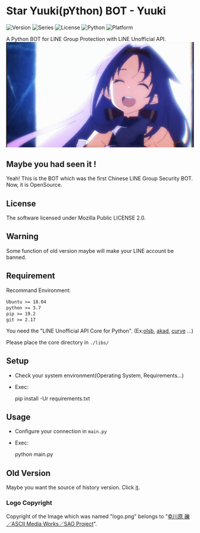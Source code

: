 Star Yuuki(pYthon) BOT - Yuuki
==================
![Version](https://img.shields.io/badge/v6.5.2-OpenSource-FF0033.svg) ![Series](https://img.shields.io/badge/syb-Series-7700FF.svg) ![License](https://img.shields.io/badge/license-MPL--2.0-FF6600.svg) ![Python](https://img.shields.io/badge/python-3.x-0066FF.svg) ![Platform](https://img.shields.io/badge/base_on-LINE-00DD00.svg)

A Python BOT for LINE Group Protection with LINE Unofficial API.
![ICON](logo.png)

## Maybe you had seen it !
Yeah! This is the BOT which was the first Chinese LINE Group Security BOT.
Now, it is OpenSource.

## License
The software licensed under Mozilla Public LICENSE 2.0.

## Warning
Some function of old version maybe will make your LINE account be banned.

## Requirement
Recommand Environment:

    Ubuntu >= 18.04
    python >= 3.7
    pip >= 19.2
    git >= 2.17

You need the "LINE Unofficial API Core for Python". (Ex:[olsb](https://github.com/star-inc/olsb_cores),  [akad](https://pypi.org/project/akad), [curve](https://pypi.org/project/curve) ...)

Please place the core directory in `./libs/`

## Setup
+ Check your system environment(Operating System, Requirements...)

+ Exec:


    pip install -Ur requirements.txt

## Usage
+ Configure your connection in `main.py`

+ Exec:


    python main.py

## Old Version
Maybe you want the source of history version. Click [it](https://github.com/star-inc/star_yuuki_bot/releases/tag/old-versions).

### Logo Copyright
Copyright of the Image which was named "logo.png" belongs to "[©川原 礫／ASCII Media Works／SAO Project](https://www.aniplex.co.jp)".
